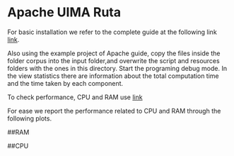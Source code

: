 # Apache UIMA Ruta

For basic installation we refer to the complete guide at the following link [link](https://uima.apache.org/ruta.html).

Also using the example project of Apache guide, copy the files inside the folder corpus into the input folder,and overwrite the script and resources folders with the ones in this directory.
Start the programing debug mode. In the view statistics there are information about the total computation time and the time taken by each component.


To check performance, CPU and RAM use [link](https://visualvm.github.io)

For ease we report the performance related to CPU and RAM through the following plots.

##RAM
![]()

##CPU
![]()